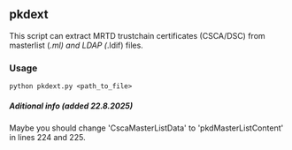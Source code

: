 ## pkdext
This script can extract MRTD trustchain certificates (CSCA/DSC) from masterlist (*.ml) and LDAP (*.ldif) files.

### Usage
`python pkdext.py <path_to_file>`





##### Aditional info (added 22.8.2025)
Maybe you should change 'CscaMasterListData' to 'pkdMasterListContent' in lines 224 and 225.
